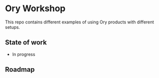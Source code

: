 # Ory Workshop

This repo contains different examples of using Ory products with different setups. 

## State of work

- In progress

## Roadmap
